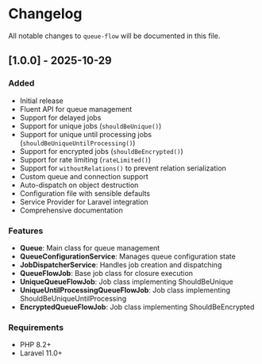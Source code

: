 # Changelog

All notable changes to `queue-flow` will be documented in this file.

## [1.0.0] - 2025-10-29

### Added
- Initial release
- Fluent API for queue management
- Support for delayed jobs
- Support for unique jobs (`shouldBeUnique()`)
- Support for unique until processing jobs (`shouldBeUniqueUntilProcessing()`)
- Support for encrypted jobs (`shouldBeEncrypted()`)
- Support for rate limiting (`rateLimited()`)
- Support for `withoutRelations()` to prevent relation serialization
- Custom queue and connection support
- Auto-dispatch on object destruction
- Configuration file with sensible defaults
- Service Provider for Laravel integration
- Comprehensive documentation

### Features
- **Queue**: Main class for queue management
- **QueueConfigurationService**: Manages queue configuration state
- **JobDispatcherService**: Handles job creation and dispatching
- **QueueFlowJob**: Base job class for closure execution
- **UniqueQueueFlowJob**: Job class implementing ShouldBeUnique
- **UniqueUntilProcessingQueueFlowJob**: Job class implementing ShouldBeUniqueUntilProcessing
- **EncryptedQueueFlowJob**: Job class implementing ShouldBeEncrypted

### Requirements
- PHP 8.2+
- Laravel 11.0+
